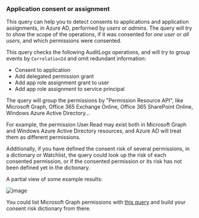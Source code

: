 ### Application consent or assignment

This query can help you to detect consents to applications and application assignments, in Azure AD, performed by *users* or *admins*. The query will try to show the scope of the operations, if it was consented for *one user* or *all users*, and which permissions were consented.

This query checks the following AuditLogs operations, and will try to group events by ```CorrelationId``` and omit redundant information:

- Consent to application
- Add delegated permission grant
- Add app role assignment grant to user
- Add app role assignment to service principal

The query will group the permissions by "Permission Resource API", like Microsoft Graph, Office 365 Exchange Online, Office 365 SharePoint Online, Windows Azure Active Directory...

For example, the permission User.Read may exist both in Microsoft Graph and Windows Azure Active Directory resources, and Azure AD will treat them as different permissions.

Additionally, if you have defined the consent risk of several permissions, in a dictionary or Watchlist, the query could look up the risk of each consented permission, or if the consented permission or its risk has not been defined yet in the dictionary.

A partial view of some example results:

![image](https://user-images.githubusercontent.com/2527990/184629573-5ef53f40-7c51-49ab-8bca-c373acbc04f5.png)

You could list Microsoft Graph permissions with [this query](https://github.com/ep3p/Sentinel_KQL/blob/main/Queries/Azure%20AD/Permissions/ExternalData-Microsoft%20Graph%20permissions.kql) and build your consent risk dictionary from there.
